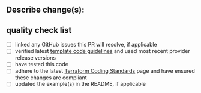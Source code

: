 ## Describe change(s):



## quality check list
- [ ] linked any GitHub issues this PR will resolve, if applicable
- [ ] verified latest [template code guidelines](https://registry.terraform.io/providers/hashicorp/azurerm/latest/docs) and used most recent provider release versions 
- [ ] have tested this code 
- [ ] adhere to the latest [Terraform Coding Standards](https://developer.hashicorp.com/terraform/cloud-docs/recommended-practices) page and have ensured these changes are compliant
- [ ] updated the example(s) in the README, if applicable
